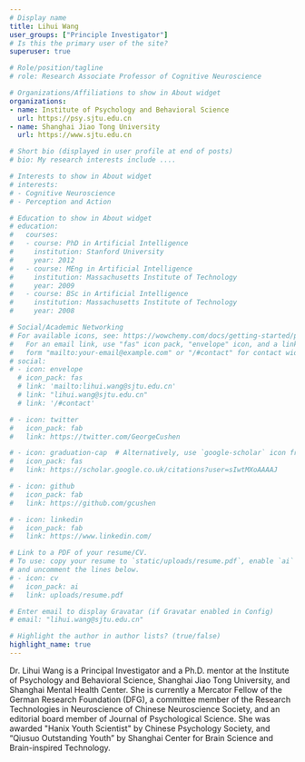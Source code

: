 ```yaml
---
# Display name
title: Lihui Wang
user_groups: ["Principle Investigator"]
# Is this the primary user of the site?
superuser: true

# Role/position/tagline
# role: Research Associate Professor of Cognitive Neuroscience

# Organizations/Affiliations to show in About widget
organizations:
- name: Institute of Psychology and Behavioral Science
  url: https://psy.sjtu.edu.cn
- name: Shanghai Jiao Tong University
  url: https://www.sjtu.edu.cn

# Short bio (displayed in user profile at end of posts)
# bio: My research interests include ....

# Interests to show in About widget
# interests:
# - Cognitive Neuroscience
# - Perception and Action

# Education to show in About widget
# education:
#   courses:
#   - course: PhD in Artificial Intelligence
#     institution: Stanford University
#     year: 2012
#   - course: MEng in Artificial Intelligence
#     institution: Massachusetts Institute of Technology
#     year: 2009
#   - course: BSc in Artificial Intelligence
#     institution: Massachusetts Institute of Technology
#     year: 2008

# Social/Academic Networking
# For available icons, see: https://wowchemy.com/docs/getting-started/page-builder/#icons
#   For an email link, use "fas" icon pack, "envelope" icon, and a link in the
#   form "mailto:your-email@example.com" or "/#contact" for contact widget.
# social:
# - icon: envelope
  # icon_pack: fas
  # link: 'mailto:lihui.wang@sjtu.edu.cn'
  # link: "lihui.wang@sjtu.edu.cn"
  # link: '/#contact'

# - icon: twitter
#   icon_pack: fab
#   link: https://twitter.com/GeorgeCushen

# - icon: graduation-cap  # Alternatively, use `google-scholar` icon from `ai` icon pack
#   icon_pack: fas
#   link: https://scholar.google.co.uk/citations?user=sIwtMXoAAAAJ

# - icon: github
#   icon_pack: fab
#   link: https://github.com/gcushen

# - icon: linkedin
#   icon_pack: fab
#   link: https://www.linkedin.com/

# Link to a PDF of your resume/CV.
# To use: copy your resume to `static/uploads/resume.pdf`, enable `ai` icons in `params.toml`,
# and uncomment the lines below.
# - icon: cv
#   icon_pack: ai
#   link: uploads/resume.pdf

# Enter email to display Gravatar (if Gravatar enabled in Config)
# email: "lihui.wang@sjtu.edu.cn"

# Highlight the author in author lists? (true/false)
highlight_name: true
---
```

Dr. Lihui Wang is a Principal Investigator and a Ph.D. mentor at the Institute of Psychology and Behavioral Science, Shanghai Jiao Tong University, and Shanghai Mental Health Center. She is currently a Mercator Fellow of the German Research Foundation (DFG), a committee member of the Research Technologies in Neuroscience of Chinese Neuroscience Society, and an editorial board member of Journal of Psychological Science. She was awarded "Hanix Youth Scientist" by Chinese Psychology Society, and “Qiusuo Outstanding Youth” by Shanghai Center for Brain Science and Brain-inspired Technology.

<!-- {{< icon name="download" pack="fas" >}} Download my {{< staticref "uploads/demo_resume.pdf" "newtab" >}}resumé{{< /staticref >}}. -->


